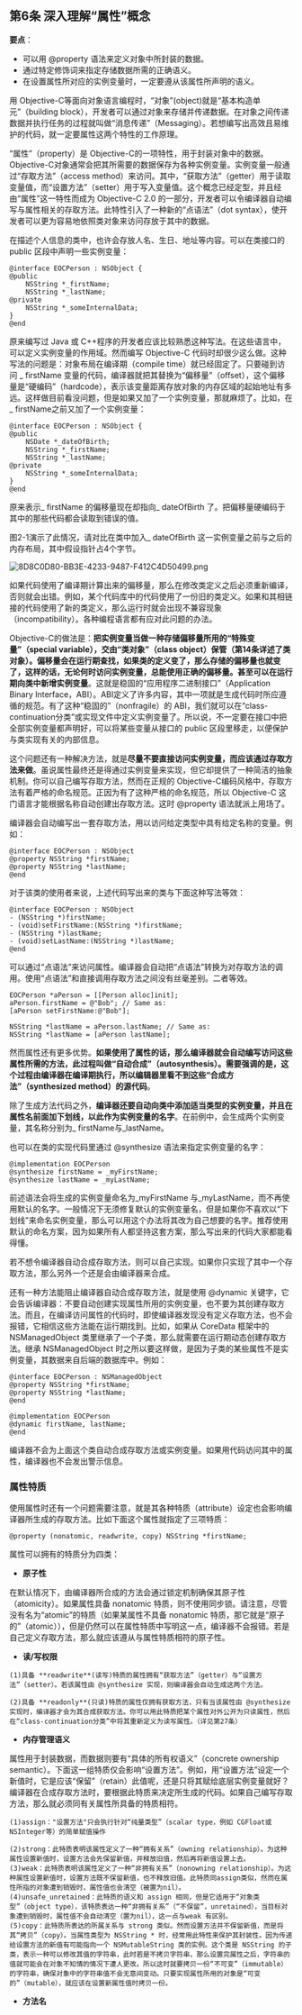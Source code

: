 ## 第6条 深入理解“属性”概念

**要点**：

* 可以用 @property 语法来定义对象中所封装的数据。
* 通过特定修饰词来指定存储数据所需的正确语义。
* 在设置属性所对应的实例变量时，一定要遵从该属性所声明的语义。

用 Objective-C等面向对象语言编程时，“对象”(object)就是“基本构造单元”（building block），开发者可以通过对象来存储并传递数据。在对象之间传递数据并执行任务的过程就叫做“消息传递”（Messaging）。若想编写出高效且易维护的代码，就一定要属性这两个特性的工作原理。

“属性”（property）是 Objective-C的一项特性，用于封装对象中的数据。Objective-C对象通常会把其所需要的数据保存为各种实例变量。实例变量一般通过“存取方法”（access method）来访问。其中，“获取方法”（getter）用于读取变量值，而“设置方法”（setter）用于写入变量值。这个概念已经定型，并且经由“属性”这一特性而成为 Objective-C 2.0 的一部分，开发者可以令编译器自动编写与属性相关的存取方法。此特性引入了一种新的“点语法”（dot syntax），使开发者可以更为容易地依照类对象来访问存放于其中的数据。

在描述个人信息的类中，也许会存放人名、生日、地址等内容。可以在类接口的 public 区段中声明一些实例变量：

```
@interface EOCPerson : NSObject {
@public 
    NSString *_firstName;
    NSString *_lastName;
@private
    NSString *_someInternalData;
}
@end
```

原来编写过 Java 或 C++程序的开发者应该比较熟悉这种写法。在这些语言中，可以定义实例变量的作用域。然而编写 Objective-C 代码时却很少这么做。这种写法的问题是：对象布局在编译期（compile time）就已经固定了。只要碰到访问 _ firstName 变量的代码，编译器就把其替换为“偏移量”（offset），这个偏移量是“硬编码”（hardcode），表示该变量距离存放对象的内存区域的起始地址有多远。这样做目前看没问题，但是如果又加了一个实例变量，那就麻烦了。比如，在_ firstName之前又加了一个实例变量：

```
@interface EOCPerson : NSObject {
@public 
    NSDate *_dateOfBirth;
    NSString *_firstName;
    NSString *_lastName;
@private
    NSString *_someInternalData;
}
@end
```

原来表示_ firstName 的偏移量现在却指向_ dateOfBirth 了。把偏移量硬编码于其中的那些代码都会读取到错误的值。

图2-1演示了此情况，请对比在类中加入_ dateOfBirth 这一实例变量之前与之后的内存布局，其中假设指针占4个字节。

![8D8C0D80-BB3E-4233-9487-F412C4D50499.png](https://upload-images.jianshu.io/upload_images/4164292-b036eadbf7748465.png?imageMogr2/auto-orient/strip%7CimageView2/2/w/1240)

如果代码使用了编译期计算出来的偏移量，那么在修改类定义之后必须重新编译，否则就会出错。例如，某个代码库中的代码使用了一份旧的类定义。如果和其相链接的代码使用了新的类定义，那么运行时就会出现不兼容现象（incompatibility）。各种编程语言都有应对此问题的办法。

Objective-C的做法是：**把实例变量当做一种存储偏移量所用的“特殊变量”（special variable），交由“类对象”（class object）保管（第14条详述了类对象）。偏移量会在运行期查找，如果类的定义变了，那么存储的偏移量也就变了，这样的话，无论何时访问实例变量，总能使用正确的偏移量。甚至可以在运行期向类中新增实例变量**。这就是稳固的“应用程序二进制接口”（Application Binary Interface，ABI）。ABI定义了许多内容，其中一项就是生成代码时所应遵循的规范。有了这种“稳固的”（nonfragile）的 ABI，我们就可以在“class-continuation分类”或实现文件中定义实例变量了。所以说，不一定要在接口中把全部实例变量都声明好，可以将某些变量从接口的 public 区段里移走，以便保护与类实现有关的内部信息。

这个问题还有一种解决方法，就是**尽量不要直接访问实例变量，而应该通过存取方法来做**。虽说属性最终还是得通过实例变量来实现，但它却提供了一种简洁的抽象机制。你可以自己编写存取方法，然而在正规的 Objective-C编码风格中，存取方法有着严格的命名规范。正因为有了这种严格的命名规范，所以 Objective-C 这门语言才能根据名称自动创建出存取方法。这时 @property 语法就派上用场了。 

编译器会自动编写出一套存取方法，用以访问给定类型中具有给定名称的变量。例如：

```
@interface EOCPerson : NSObject
@property NSString *firstName;
@property NSString *lastName;
@end
```

对于该类的使用者来说，上述代码写出来的类与下面这种写法等效：

```
@interface EOCPerson : NSObject
- (NSString *)firstName;
- (void)setFirstName:(NSString *)firstName;
- (NSString *)lastName;
- (void)setLastName:(NSString *)lastName;
@end
```

可以通过“点语法”来访问属性。编译器会自动把“点语法”转换为对存取方法的调用。使用“点语法”和直接调用存取方法之间没有丝毫差别。二者等效。

```
EOCPerson *aPerson = [[Person alloc]init];
aPerson.firstName = @"Bob"; // Same as:
[aPerson setFirstName:@"Bob"];

NSString *lastName = aPerson.lastName; // Same as:
NSString *lastName = [aPerson lastName];
```

然而属性还有更多优势。**如果使用了属性的话，那么编译器就会自动编写访问这些属性所需的方法，此过程叫做“自动合成”（autosynthesis）。需要强调的是，这个过程由编译器在编译期执行，所以编辑器里看不到这些“合成方法”（synthesized method）的源代码**。

除了生成方法代码之外，**编译器还要自动向类中添加适当类型的实例变量，并且在属性名前面加下划线，以此作为实例变量的名字**。在前例中，会生成两个实例变量，其名称分别为_ firstName与_lastName。

也可以在类的实现代码里通过 @synthesize 语法来指定实例变量的名字：

```
@implementation EOCPerson
@synthesize firstName = _myFirstName;
@synthesize lastName = _myLastName;
```

前述语法会将生成的实例变量命名为_myFirstName 与_myLastName，而不再使用默认的名字。一般情况下无须修复默认的实例变量名，但是如果你不喜欢以“下划线”来命名实例变量，那么可以用这个办法将其改为自己想要的名字。推荐使用默认的命名方案，因为如果所有人都坚持这套方案，那么写出来的代码大家都能看得懂。

若不想令编译器自动合成存取方法，则可以自己实现。如果你只实现了其中一个存取方法，那么另外一个还是会由编译器来合成。

还有一种方法能阻止编译器自动合成存取方法，就是使用 @dynamic 关键字，它会告诉编译器：不要自动创建实现属性所用的实例变量，也不要为其创建存取方法。而且，在编译访问属性的代码时，即使编译器发现没有定义存取方法，也不会报错，它相信这些方法能在运行期找到。比如，如果从 CoreData 框架中的 NSManagedObject 类里继承了一个子类，那么就需要在运行期动态创建存取方法。继承 NSManagedObject 时之所以要这样做，是因为子类的某些属性不是实例变量，其数据来自后端的数据库中。例如：

```
@interface EOCPerson : NSManagedObject
@property NSString *firstName;
@property NSString *lastName;
@end

@implementation EOCPerson
@dynamic firstName, lastName;
@end
```

编译器不会为上面这个类自动合成存取方法或实例变量。如果用代码访问其中的属性，编译器也不会发出警示信息。

### 属性特质

使用属性时还有一个问题需要注意，就是其各种特质（attribute）设定也会影响编译器所生成的存取方法。比如下面这个属性就指定了三项特质：

```
@property (nonatomic, readwrite, copy) NSString *firstName;
```

属性可以拥有的特质分为四类：

* **原子性**

在默认情况下，由编译器所合成的方法会通过锁定机制确保其原子性（atomicity）。如果属性具备 nonatomic 特质，则不使用同步锁。请注意，尽管没有名为“atomic”的特质（如果某属性不具备 nonatomic 特质，那它就是“原子的”（atomic）），但是仍然可以在属性特质中写明这一点，编译器不会报错。若是自己定义存取方法，那么就应该遵从与属性特质相符的原子性。

* **读/写权限**

```
(1)具备 **readwrite**(读写)特质的属性拥有“获取方法”（getter）与“设置方法”（setter）。若该属性由 @synthesize 实现，则编译器会自动生成这两个方法。

(2)具备 **readonly**(只读)特质的属性仅拥有获取方法，只有当该属性由 @synthesize 实现时，编译器才会为其合成获取方法。你可以用此特质把某个属性对外公开为只读属性，然后在“class-continuation分类”中将其重新定义为读写属性。（详见第27条）
```

* **内存管理语义**

属性用于封装数据，而数据则要有“具体的所有权语义”（concrete ownership semantic）。下面这一组特质仅会影响“设置方法”。例如，用“设置方法”设定一个新值时，它是应该“保留”（retain）此值呢，还是只将其赋给底层实例变量就好？编译器在合成存取方法时，要根据此特质来决定所生成的代码。如果自己编写存取方法，那么就必须同有关属性所具备的特质相符。

```
(1)assign："设置方法"只会执行针对“纯量类型”（scalar type，例如 CGFloat或 NSInteger等）的简单赋值操作

(2)strong：此特质表明该属性定义了一种“拥有关系”（owning relationship）。为这种属性设置新值时，设置方法会先保留新值，并释放旧值，然后再将新值设置上去。
(3)weak：此特质表明该属性定义了一种“非拥有关系”（nonowning relationship）。为这种属性设置新值时，设置方法既不保留新值，也不释放旧值。此特质同assign类似，然而在属性所指的对象遭到销毁时，属性值也会清空（被置为nil）。
(4)unsafe_unretained：此特质的语义和 assign 相同，但是它适用于“对象类型”（object type），该特质表达一种“非拥有关系”（“不保留”，unretained），当目标对象遭到销毁时，属性值不会自动清空（置为nil），这一点与weak 有区别。
(5)copy：此特质所表达的所属关系与 strong 类似。然而设置方法并不保留新值，而是将其“拷贝”（copy）。当属性类型为 NSString * 时，经常用此特性来保护其封装性。因为传递给设置方法的新值有可能指向一个 NSMutableString 类的实例。这个类是 NSString 的子类，表示一种可以修改其值的字符串，此时若是不拷贝字符串，那么设置完属性之后，字符串的值就可能会在对象不知情的情况下遭人更改。所以这时就要拷贝一份“不可变”（immutable）的字符串，确保对象中的字符串值不会无意间变动。只要实现属性所用的对象是“可变的”（mutable），就应该在设置新属性值时拷贝一份。
```

* **方法名**
































